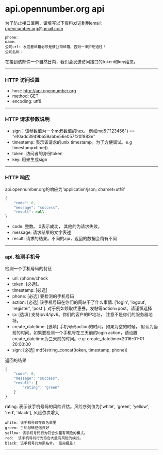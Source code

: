 # api.opennumber.org api

为了防止接口滥用，请填写以下资料发送到到email: opennumber.org@gmail.com
```
phone:
name:
公司url: 发送者邮箱必须是该公司邮箱，否则一律拒绝通过！
公司名称： 
```


在接到该邮件一个自然日内，我们会发送访问接口的token和key给您。



----
### HTTP 访问设置
- host: http://api.opennumber.org
- method: GET
- encoding: utf8

----
### HTTP 请求参数说明
- sign：该参数值为一个md5数值的hex。 例如md5("123456") == "e10adc3949ba59abbe56e057f20f883e"
- timestamp: 表示该请求的unix timestamp。为了方便调试。e.g timestamp=time()
- token: 访问者的身份token
- key:  用来生成sign


-----
### HTTP 响应
api.opennumber.org的响应为'application/json; charset=utf8'

```javascript
{
    "code": 0,
    "message": "success",
    "result": null
}
```
- code: 整数。 0表示成功， 其他的为请求失败。
- message: 请求结果的文字表述
- result: 请求的结果。不同的api，返回的数据会稍有不同


-------
### api. 检测手机号

检测一个手机号码的特征
- url: /phone/check
- token: [必选]。
- timestamp: [必选]
- phone: [必选] 要检测的手机号码
- action: [必选] 该手机号码在你们的网站干了什么事情. ['login', 'logout', 'register', 'post']. 对于例如领取优惠券，发帖等action=post。请谨慎选择
- ip: [选填] 支持ipv4/ipv6。你们的客户的IP地址， 注意不是你们的服务器地址。
- create_datetime: [选填] 手机号码action的时间，如果为空的时候， 默认为当前的时间。如果要检测一个手机号在三天前的login action，请设置create_datetime为三天前的时间。e.g: create_datetime=2016-01-01 20:00:00
- sign: [必选] md5(string_concat(token, timestamp, phone))


返回的结果
```javascript
{
    "code": 0,
    "message": "success",
    "result": {
        "rating": "green"
    }
}
```


rating: 表示该手机号码的风险评估。风险序列值为['white', 'green', 'yellow', 'red', 'black'], 风险依次增大

```
white: 该手机号码在白名单里
green: 手机号码征信良好
yellow: 该手机号码行为符合少量有风险的模式。
red:  该手机号码行为符合大量有风险的模式。
black: 该手机号码为黑名单。 信用极差！
```
------


